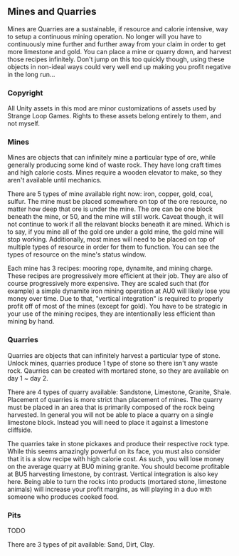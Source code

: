 ## Mines and Quarries

Mines are Quarries are a sustainable, if resource and calorie intensive, way to setup a continuous mining operation. No longer will you have to continuously mine further and further away from your claim in order to get more limestone and gold. You can place a mine or quarry down, and harvest those recipes infinitely. Don't jump on this too quickly though, using these objects in non-ideal ways could very well end up making you profit negative in the long run...

### Copyright

All Unity assets in this mod are minor customizations of assets used by Strange Loop Games. Rights to these assets belong entirely to them, and not myself.

### Mines

Mines are objects that can infinitely mine a particular type of ore, while generally producing some kind of waste rock. They have long craft times and high calorie costs. Mines require a wooden elevator to make, so they aren't available until mechanics.

There are 5 types of mine available right now: iron, copper, gold, coal, sulfur. The mine must be placed somewhere on top of the ore resource, no matter how deep that ore is under the mine. The ore can be one block beneath the mine, or 50, and the mine will still work. Caveat though, it will not continue to work if all the relavant blocks beneath it are mined. Which is to say, if you mine all of the gold ore under a gold mine, the gold mine will stop working. Additionally, most mines will need to be placed on top of multiple types of resource in order for them to function. You can see the types of resource on the mine's status window.

Each mine has 3 recipes: mooring rope, dynamite, and mining charge. These recipes are progressively more efficient at their job. They are also of course progressively more expensive. They are scaled such that (for example) a simple dynamite iron mining operation at AU0 will likely lose you money over time. Due to that, "vertical integration" is required to properly profit off of most of the mines (except for gold). You have to be strategic in your use of the mining recipes, they are intentionally less efficient than mining by hand.

### Quarries

Quarries are objects that can infinitely harvest a particular type of stone. Unlock mines, quarries produce 1 type of stone so there isn't any waste rock. Qaurries can be created with mortared stone, so they are available on day 1 ~ day 2.

There are 4 types of quarry available: Sandstone, Limestone, Granite, Shale. Placement of quarries is more strict than placement of mines. The quarry must be placed in an area that is primarily composed of the rock being harvested. In general you will not be able to place a quarry on a single limestone block. Instead you will need to place it against a limestone cliffside.

The quarries take in stone pickaxes and produce their respective rock type. While this seems amazingly powerful on its face, you must also consider that it is a slow recipe with high calorie cost. As such, you will lose money on the average quarry at BU0 mining granite. You should become profitable at BU5 harvesting limestone, by contrast. Vertical integration is also key here. Being able to turn the rocks into products (mortared stone, limestone animals) will increase your profit margins, as will playing in a duo with someone who produces cooked food.

### Pits

TODO

There are 3 types of pit available: Sand, Dirt, Clay.
